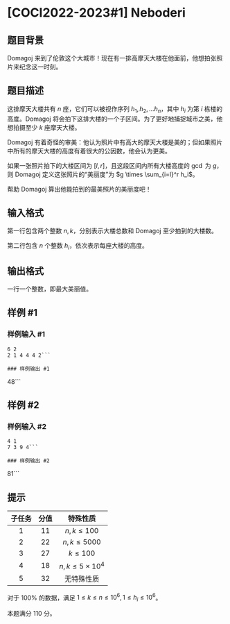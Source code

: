 # [COCI2022-2023#1] Neboderi

## 题目背景

Domagoj 来到了伦敦这个大城市！现在有一排高摩天大楼在他面前，他想拍张照片来纪念这一时刻。

## 题目描述

这排摩天大楼共有 $n$ 座，它们可以被视作序列 $h_1,h_2,...h_n$，其中 $h_i$ 为第 $i$ 栋楼的高度。Domagoj 将会拍下这排大楼的一个子区间。为了更好地捕捉城市之美，他想拍摄至少 $k$ 座摩天大楼。

Domagoj 有着奇怪的审美：他认为照片中有高大的摩天大楼是美的；但如果照片中所有的摩天大楼的高度有着很大的公因数，他会认为更美。

如果一张照片拍下的大楼区间为 $[l,r]$，且这段区间内所有大楼高度的 $\gcd$ 为 $g$，则 Domagoj 定义这张照片的“美丽度”为 $g \times \sum_{i=l}^r h_i$。

帮助 Domagoj 算出他能拍到的最美照片的美丽度吧！

## 输入格式

第一行包含两个整数 $n,k$，分别表示大楼总数和 Domagoj 至少拍到的大楼数。

第二行包含 $n$ 个整数 $h_i$，依次表示每座大楼的高度。

## 输出格式

一行一个整数，即最大美丽值。

## 样例 #1

### 样例输入 #1
```
6 2
2 1 4 4 4 2```

### 样例输出 #1

```
48```

## 样例 #2

### 样例输入 #2
```
4 1
7 3 9 4```

### 样例输出 #2

```
81```

## 提示

| 子任务 | 分值 | 特殊性质 |
| :----------: | :----------: | :----------: |
| $1$ | $11$ | $n,k \leq 100$ |
| $2$ | $22$ | $n,k \leq 5000$ |
| $3$ | $27$ | $k \leq 100$ |
| $4$ | $18$ | $n,k \leq 5\times 10^4$ |
| $5$ | $32$ | 无特殊性质 |

对于 $100\%$ 的数据，满足 $1\leq k \leq n \leq 10^6,1\leq h_i \leq 10^6$。

本题满分 $110$ 分。
